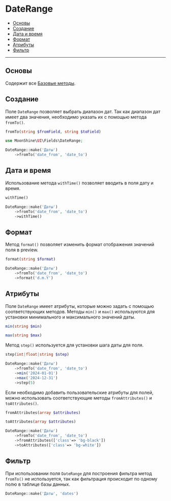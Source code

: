 # DateRange

- [Основы](#basics)
- [Создание](#make)
- [Дата и время](#date-and-time)
- [Формат](#format)
- [Атрибуты](#attributes)
- [Фильтр](#filter)

---

<a name="basics"></a>
## Основы

Содержит все [Базовые методы](/docs/{{version}}/fields/basic-methods).

<a name="make"></a>
## Создание

Поле `DateRange` позволяет выбрать диапазон дат.
Так как диапазон дат имеет два значения, необходимо указать их с помощью метода `fromTo()`.

```php
fromTo(string $fromField, string $toField)
```

```php
use MoonShine\UI\Fields\DateRange;

DateRange::make('Даты')
    ->fromTo('date_from', 'date_to')
```

<a name="date-and-time"></a>
## Дата и время

Использование метода `withTime()` позволяет вводить в поля дату и время.

```php
withTime()
```

```php
DateRange::make('Даты')
    ->fromTo('date_from', 'date_to')
    ->withTime()
```

<a name="format"></a>
## Формат

Метод `format()` позволяет изменить формат отображения значений поля в preview.

```php
format(string $format)
```

```php
DateRange::make('Даты')
    ->fromTo('date_from', 'date_to')
    ->format('d.m.Y')
```

<a name="attributes"></a>
## Атрибуты

Поле `DateRange` имеет атрибуты, которые можно задать с помощью соответствующих методов.
Методы `min()` и `max()` используются для установки минимального и максимального значений даты.

```php
min(string $min)
```

```php
max(string $max)
```

Метод `step()` используется для установки шага даты для поля.

```php
step(int|float|string $step)
```

```php
DateRange::make('Даты')
    ->fromTo('date_from', 'date_to')
    ->min('2024-01-01')
    ->max('2024-12-31')
    ->step(5)
```

Если необходимо добавить пользовательские атрибуты для полей, можно использовать соответствующие методы `fromAttributes()` и `toAttributes()`.

```php
fromAttributes(array $attributes)
```

```php
toAttributes(array $attributes)
```

```php
DateRange::make('Даты')
    ->fromTo('date_from', 'date_to')
    ->fromAttributes(['class'=> 'bg-black'])
    ->toAttributes(['class'=> 'bg-white'])
```

<a name="filter"></a>
## Фильтр

При использовании поля `DateRange` для построения фильтра метод `fromTo()` не используется, так как фильтрация происходит по одному полю в таблице базы данных.

```php
DateRange::make('Даты', 'dates')
```
